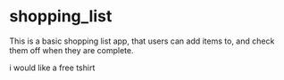 # shopping_list
This is a basic shopping list app, that users can add items to, and check them off when they are complete. 

i would like a free tshirt
